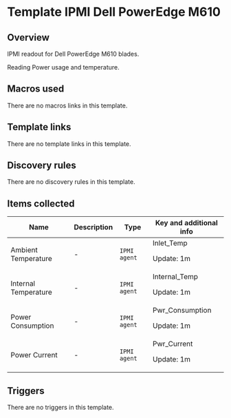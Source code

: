 # Template IPMI Dell PowerEdge M610

## Overview

IPMI readout for Dell PowerEdge M610 blades.


 


Reading Power usage and temperature.


 



## Macros used

There are no macros links in this template.

## Template links

There are no template links in this template.

## Discovery rules

There are no discovery rules in this template.

## Items collected

|Name|Description|Type|Key and additional info|
|----|-----------|----|----|
|Ambient Temperature|<p>-</p>|`IPMI agent`|Inlet_Temp<p>Update: 1m</p>|
|Internal Temperature|<p>-</p>|`IPMI agent`|Internal_Temp<p>Update: 1m</p>|
|Power Consumption|<p>-</p>|`IPMI agent`|Pwr_Consumption<p>Update: 1m</p>|
|Power Current|<p>-</p>|`IPMI agent`|Pwr_Current<p>Update: 1m</p>|
## Triggers

There are no triggers in this template.

